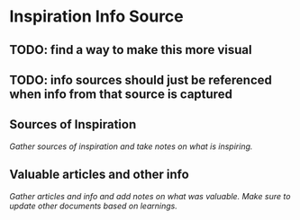 # Inspiration Info Source

## TODO: find a way to make this more visual

## TODO: info sources should just be referenced when info from that source is captured

## Sources of Inspiration

_Gather sources of inspiration and take notes on what is inspiring._

## Valuable articles and other info

_Gather articles and info and add notes on what was valuable. Make sure to update other documents based on learnings._

